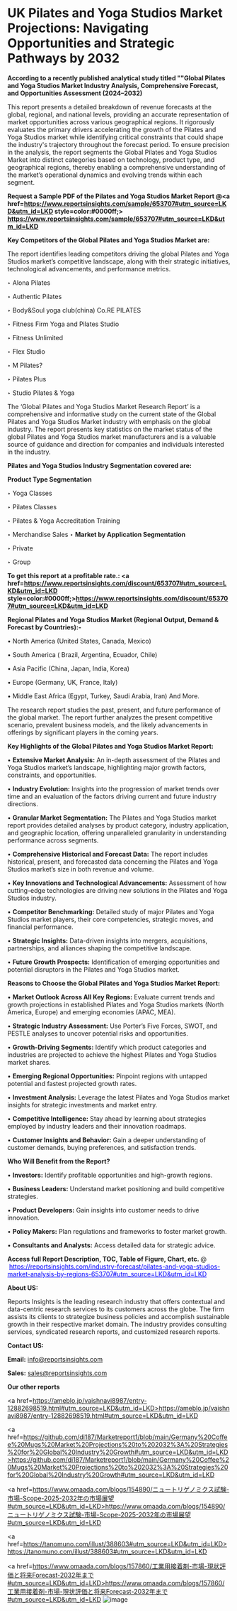 # UK Pilates and Yoga Studios Market Projections: Navigating Opportunities and Strategic Pathways by 2032

<strong>According to a recently published analytical study titled ""Global Pilates and Yoga Studios Market Industry Analysis, Comprehensive Forecast, and Opportunities Assessment (2024–2032)</strong>

This report presents a detailed breakdown of revenue forecasts at the global, regional, and national levels, providing an accurate representation of market opportunities across various geographical regions. It rigorously evaluates the primary drivers accelerating the growth of the Pilates and Yoga Studios market while identifying critical constraints that could shape the industry's trajectory throughout the forecast period. To ensure precision in the analysis, the report segments the Global Pilates and Yoga Studios Market into distinct categories based on technology, product type, and geographical regions, thereby enabling a comprehensive understanding of the market’s operational dynamics and evolving trends within each segment.

<strong>Request a Sample PDF of the Pilates and Yoga Studios Market Report </strong><strong>@<a href=https://www.reportsinsights.com/sample/653707#utm_source=LKD&utm_id=LKD style=color:#0000ff;> https://www.reportsinsights.com/sample/653707#utm_source=LKD&utm_id=LKD</a></strong></font>

<strong>Key Competitors of the Global Pilates and Yoga Studios Market are:</strong>

The report identifies leading competitors driving the global Pilates and Yoga Studios market’s competitive landscape, along with their strategic initiatives, technological advancements, and performance metrics.

‣ Alona Pilates

‣ Authentic Pilates

‣ Body&Soul yoga club(china)
 Co.RE PILATES

‣ Fitness Firm Yoga and Pilates Studio

‣ Fitness Unlimited

‣ Flex Studio

‣ M Pilates?

‣ Pilates Plus

‣ Studio Pilates & Yoga

The ‘Global Pilates and Yoga Studios Market Research Report’ is a comprehensive and informative study on the current state of the Global Pilates and Yoga Studios Market industry with emphasis on the global industry. The report presents key statistics on the market status of the global Pilates and Yoga Studios market manufacturers and is a valuable source of guidance and direction for companies and individuals interested in the industry.

<strong>Pilates and Yoga Studios Industry Segmentation covered are:</strong>

<strong>Product Type Segmentation</strong>

‣ Yoga Classes

‣ Pilates Classes

‣ Pilates & Yoga Accreditation Training

‣ Merchandise Sales
‣ 
<strong>Market by Application Segmentation</strong>

‣ Private

‣ Group

<strong>To get this report at a profitable rate.: <a href=https://www.reportsinsights.com/discount/653707#utm_source=LKD&utm_id=LKD style=color:#0000ff;>https://www.reportsinsights.com/discount/653707#utm_source=LKD&utm_id=LKD</a></strong></font>

<strong>Regional Pilates and Yoga Studios Market (Regional Output, Demand &amp; Forecast by Countries):-</strong>

• North America (United States, Canada, Mexico)

• South America ( Brazil, Argentina, Ecuador, Chile)

• Asia Pacific (China, Japan, India, Korea)

• Europe (Germany, UK, France, Italy)

• Middle East Africa (Egypt, Turkey, Saudi Arabia, Iran) And More.

The research report studies the past, present, and future performance of the global market. The report further analyzes the present competitive scenario, prevalent business models, and the likely advancements in offerings by significant players in the coming years.

<strong>Key Highlights of the Global Pilates and Yoga Studios Market Report:</strong>

• <strong>Extensive Market Analysis:</strong> An in-depth assessment of the Pilates and Yoga Studios market’s landscape, highlighting major growth factors, constraints, and opportunities.

• <strong>Industry Evolution:</strong> Insights into the progression of market trends over time and an evaluation of the factors driving current and future industry directions.

• <strong>Granular Market Segmentation:</strong> The Pilates and Yoga Studios market report provides detailed analyses by product category, industry application, and geographic location, offering unparalleled granularity in understanding performance across segments.

• <strong>Comprehensive Historical and Forecast Data:</strong> The report includes historical, present, and forecasted data concerning the Pilates and Yoga Studios market’s size in both revenue and volume.

• <strong>Key Innovations and Technological Advancements:</strong> Assessment of how cutting-edge technologies are driving new solutions in the Pilates and Yoga Studios industry.

• <strong>Competitor Benchmarking:</strong> Detailed study of major Pilates and Yoga Studios market players, their core competencies, strategic moves, and financial performance.

• <strong>Strategic Insights:</strong> Data-driven insights into mergers, acquisitions, partnerships, and alliances shaping the competitive landscape.

• <strong>Future Growth Prospects:</strong> Identification of emerging opportunities and potential disruptors in the Pilates and Yoga Studios market.

<strong>Reasons to Choose the Global Pilates and Yoga Studios Market Report:</strong>

• <strong>Market Outlook Across All Key Regions:</strong> Evaluate current trends and growth projections in established Pilates and Yoga Studios markets (North America, Europe) and emerging economies (APAC, MEA).

• <strong>Strategic Industry Assessment:</strong> Use Porter’s Five Forces, SWOT, and PESTLE analyses to uncover potential risks and opportunities.

• <strong>Growth-Driving Segments:</strong> Identify which product categories and industries are projected to achieve the highest Pilates and Yoga Studios market shares.

• <strong>Emerging Regional Opportunities:</strong> Pinpoint regions with untapped potential and fastest projected growth rates.

• <strong>Investment Analysis:</strong> Leverage the latest Pilates and Yoga Studios market insights for strategic investments and market entry.

• <strong>Competitive Intelligence:</strong> Stay ahead by learning about strategies employed by industry leaders and their innovation roadmaps.

• <strong>Customer Insights and Behavior:</strong> Gain a deeper understanding of customer demands, buying preferences, and satisfaction trends.

<strong>Who Will Benefit from the Report?</strong>

• <strong>Investors:</strong> Identify profitable opportunities and high-growth regions.

• <strong>Business Leaders:</strong> Understand market positioning and build competitive strategies.

• <strong>Product Developers:</strong> Gain insights into customer needs to drive innovation.

• <strong>Policy Makers:</strong> Plan regulations and frameworks to foster market growth.

• <strong>Consultants and Analysts:</strong> Access detailed data for strategic advice.
</ul>
<strong>Access full Report Description, TOC, Table of Figure, Chart, etc. </strong>@  <a href=https://reportsinsights.com/industry-forecast/pilates-and-yoga-studios-market-analysis-by-regions-653707#utm_source=LKD&utm_id=LKD style=color:#0000ff;>https://reportsinsights.com/industry-forecast/pilates-and-yoga-studios-market-analysis-by-regions-653707#utm_source=LKD&utm_id=LKD</a></font>

<strong><strong>About US</strong>:</strong>

Reports Insights is the leading research industry that offers contextual and data-centric research services to its customers across the globe. The firm assists its clients to strategize business policies and accomplish sustainable growth in their respective market domain. The industry provides consulting services, syndicated research reports, and customized research reports.

<strong>Contact US:</strong>

<p class=""""><b>Email:</b> <a href=mailto:info@reportsinsights.com>info@reportsinsights.com</a></p>
<p class=""""><b>Sales:</b> <a href=mailto:sales@reportsinsights.com>sales@reportsinsights.com</a></p>

<strong>Our other reports</strong>

<a href=https://ameblo.jp/vaishnavi8987/entry-12882698519.html#utm_source=LKD&utm_id=LKD>https://ameblo.jp/vaishnavi8987/entry-12882698519.html#utm_source=LKD&utm_id=LKD</a>

<a href=https://github.com/di187/Marketreport1/blob/main/Germany%20Coffee%20Mugs%20Market%20Projections%20to%202032%3A%20Strategies%20for%20Global%20Industry%20Growth#utm_source=LKD&utm_id=LKD>https://github.com/di187/Marketreport1/blob/main/Germany%20Coffee%20Mugs%20Market%20Projections%20to%202032%3A%20Strategies%20for%20Global%20Industry%20Growth#utm_source=LKD&utm_id=LKD</a>

<a href=https://www.omaada.com/blogs/154890/ニュートリゲノミクス試験-市場-Scope-2025-2032年の市場展望#utm_source=LKD&utm_id=LKD>https://www.omaada.com/blogs/154890/ニュートリゲノミクス試験-市場-Scope-2025-2032年の市場展望#utm_source=LKD&utm_id=LKD</a>

<a href=https://tanomuno.com/illust/388603#utm_source=LKD&utm_id=LKD>https://tanomuno.com/illust/388603#utm_source=LKD&utm_id=LKD</a>

<a href=https://www.omaada.com/blogs/157860/工業用接着剤-市場-現状評価と将来Forecast-2032年まで#utm_source=LKD&utm_id=LKD>https://www.omaada.com/blogs/157860/工業用接着剤-市場-現状評価と将来Forecast-2032年まで#utm_source=LKD&utm_id=LKD</a>
![image](https://github.com/user-attachments/assets/8c0eebea-acfb-4c73-93ff-5b065ebdab29)
